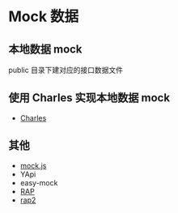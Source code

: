 # Mock 数据

## 本地数据 mock

public 目录下建对应的接口数据文件

## 使用 Charles 实现本地数据 mock

- [Charles](https://www.charlesproxy.com/)

## 其他

- [mock.js](http://mockjs.com)
- YApi
- easy-mock
- [RAP](https://github.com/thx/RAP)
- [rap2](https://github.com/thx/rap2-delos)
